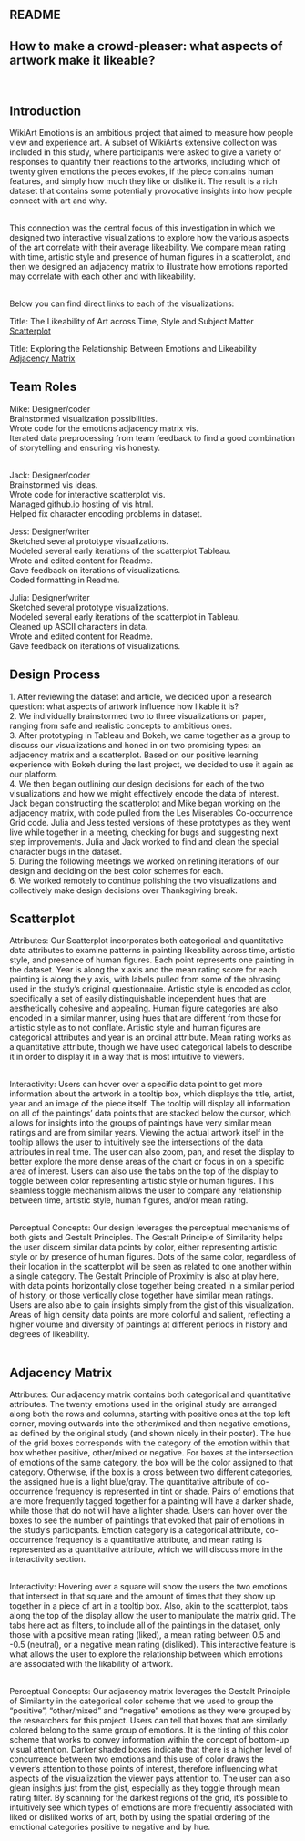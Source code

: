## README
<h2>How to make a crowd-pleaser: what aspects of artwork make it likeable?</h2>
<br>
<h2>Introduction</h2>
WikiArt Emotions is an ambitious project that aimed to measure how people view and experience art. A subset of WikiArt’s extensive collection was included in this study, where participants were asked to give a variety of responses to quantify their reactions to the artworks, including which of twenty given emotions the pieces evokes, if the piece contains human features, and simply how much they like or dislike it. The result is a rich dataset that contains some potentially provocative insights into how people connect with art and why. <br>

<br>This connection was the central focus of this investigation in which we designed two interactive visualizations to explore how the various aspects of the art correlate with their average likeability. We compare mean rating with time, artistic style and presence of human figures in a scatterplot, and then we designed an adjacency matrix to illustrate how emotions reported may correlate with each other and with likeability.

<br> Below you can find direct links to each of the visualizations:

Title: The Likeability of Art across Time, Style and Subject Matter 
[Scatterplot](https://info-4602-5602.github.io/project-2-wikiart-julia_jessica_jack_mike/scatter.html)

Title: Exploring the Relationship Between Emotions and Likeability 
[Adjacency Matrix](https://info-4602-5602.github.io/project-2-wikiart-julia_jessica_jack_mike/lemis_demo/wiki_art_emotions_adjacency.html)

<h2>Team Roles </h2>
Mike: Designer/coder<br>
Brainstormed visualization possibilities.
<br>Wrote code for the emotions adjacency matrix vis.
<br>Iterated data preprocessing from team feedback to find a good combination of storytelling and ensuring vis honesty. 

<br>Jack: Designer/coder<br>
Brainstormed vis ideas.
<br>Wrote code for interactive scatterplot vis.
<br>Managed github.io hosting of vis html.
<br>Helped fix character encoding problems in dataset.

Jess: Designer/writer<br>
Sketched several prototype visualizations.
<br>Modeled several early iterations of the scatterplot Tableau.
<br>Wrote and edited content for Readme.
<br>Gave feedback on iterations of visualizations.
<br>Coded formatting in Readme.

Julia: Designer/writer<br>
Sketched several prototype visualizations.
<br>Modeled several early iterations of the scatterplot in Tableau.
<br>Cleaned up ASCII characters in data.
<br>Wrote and edited content for Readme.
<br>Gave feedback on iterations of visualizations.





<h2>Design Process</h2>
1. After reviewing the dataset and article, we decided upon a research question: what aspects of artwork influence how likable it is?
<br>2. We individually brainstormed two to three visualizations on paper, ranging from safe and realistic concepts to ambitious ones. 
<br>3. After prototyping in Tableau and Bokeh, we came together as a group to discuss our visualizations and honed in on two promising types: an adjacency matrix and a scatterplot. Based on our positive learning experience with Bokeh during the last project, we decided to use it again as our platform.
<br>4. We then began outlining our design decisions for each of the two visualizations and how we might effectively encode the data of interest. Jack began constructing the scatterplot and Mike began working on the adjacency matrix, with code pulled from the Les Miserables Co-occurrence Grid code. Julia and Jess tested versions of these prototypes as they went live while together in a meeting, checking for bugs and suggesting next step improvements.  Julia and Jack worked to find and clean the special character bugs in the dataset.
<br>5. During the following meetings we worked on refining iterations of our design and deciding on the best color schemes for each. 
<br>6. We worked remotely to continue polishing the two visualizations and collectively make design decisions over Thanksgiving break. 



<h2>Scatterplot</h2>

Attributes: Our Scatterplot incorporates both categorical and quantitative data attributes to examine patterns in painting likeability across time, artistic style, and presence of human figures. Each point represents one painting in the dataset. Year is along the x axis and the mean rating score for each painting is along the y axis, with labels pulled from some of the phrasing used in the study’s original questionnaire. Artistic style is encoded as color, specifically a set of easily distinguishable independent hues that are aesthetically cohesive and appealing. Human figure categories are also encoded in a similar manner, using hues that are different from those for artistic style as to not conflate. Artistic style and human figures are categorical attributes and  year is an ordinal attribute. Mean rating works as a quantitative attribute, though we have used categorical labels to describe it in order to display it in a way that is most intuitive to viewers.<br>

<br>Interactivity: Users can hover over a specific data point to get more information about the artwork in a tooltip box, which displays the title, artist, year and an image of the piece itself. The tooltip will display all information on all of the paintings’ data points that are stacked below the cursor, which allows for insights into the groups of paintings have very similar mean ratings and are from similar years. Viewing the actual artwork itself in the tooltip allows the user to intuitively see the intersections of the data attributes in real time. The user can also zoom, pan, and reset the display to better explore the more dense areas of the chart or focus in on a specific area of interest. Users can also use the tabs on the top of the display to toggle between color representing artistic style or human figures. This seamless toggle mechanism allows the user to compare any relationship between time, artistic style, human figures, and/or mean rating.<br>

<br>Perceptual Concepts: Our design leverages the perceptual mechanisms of both gists and Gestalt Principles. The Gestalt Principle of Similarity helps the user discern similar data points by color, either representing artistic style or by presence of human figures. Dots of the same color, regardless of their location in the scatterplot will be seen as related to one another within a single category. The Gestalt Principle of Proximity is also at play here, with data points horizontally close together being created in a similar period of history, or those vertically close together have similar mean ratings. Users are also able to gain insights simply from the gist of this visualization. Areas of high density data points are more colorful and salient, reflecting a higher volume and diversity of paintings at different periods in history and degrees of likeability.<br>
<br>


<h2>Adjacency Matrix</h2>

Attributes: Our adjacency matrix contains both categorical and quantitative attributes. The twenty emotions used in the original study are arranged along both the rows and columns, starting with positive ones at the top left corner, moving outwards into the other/mixed and then negative emotions, as defined by the original study (and shown nicely in their poster). The hue of the grid boxes corresponds with the category of the emotion within that box whether positive, other/mixed or negative. For boxes at the intersection of emotions of the same category, the box will be the color assigned to that category. Otherwise, if the box is a cross between two different categories, the assigned hue is a light blue/gray. The quantitative attribute of co-occurrence frequency is represented in tint or shade. Pairs of emotions that are more frequently tagged together for a painting will have a darker shade, while those that do not will have a lighter shade. Users can hover over the boxes to see the number of paintings that evoked that pair of emotions in the study’s participants. Emotion category is a categorical attribute, co-occurrence frequency is a quantitative attribute, and mean rating is represented as a quantitative attribute, which we will discuss more in the interactivity section. <br>  

<br>Interactivity: Hovering over a square will show the users the two emotions that intersect in that square and the amount of times that they show up together in a piece of art in a tooltip box. Also, akin to the scatterplot, tabs along the top of the display allow the user to manipulate the matrix grid. The tabs here act as filters, to include all of the paintings in the dataset, only those with a positive mean rating (liked), a mean rating between 0.5 and -0.5 (neutral), or a negative mean rating (disliked). This interactive feature is what allows the user to explore the relationship between which emotions are associated with the likability of artwork. <br>

<br>Perceptual Concepts: Our adjacency matrix leverages the Gestalt Principle of Similarity in the categorical color scheme that we used to group the “positive”, “other/mixed” and “negative” emotions as they were grouped by the researchers for this project. Users can tell that boxes that are similarly colored belong to the same group of emotions. It is the tinting of this color scheme that works to convey information within the concept of bottom-up visual attention. Darker shaded boxes indicate that there is a higher level of concurrence between two emotions and this use of color draws the viewer’s attention to those points of interest, therefore influencing what aspects of the visualization the viewer pays attention to. The user can also glean insights just from the gist, especially as they toggle through mean rating filter. By scanning for the darkest regions of the grid, it’s possible to intuitively see which types of emotions are more frequently associated with liked or disliked works of art, both by using the spatial ordering of the emotional categories positive to negative and by hue. 


